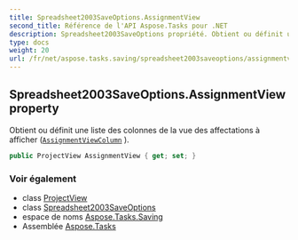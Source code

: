 ```yaml
---
title: Spreadsheet2003SaveOptions.AssignmentView
second_title: Référence de l'API Aspose.Tasks pour .NET
description: Spreadsheet2003SaveOptions propriété. Obtient ou définit une liste des colonnes de la vue des affectations à afficher AssignmentViewColumn .
type: docs
weight: 20
url: /fr/net/aspose.tasks.saving/spreadsheet2003saveoptions/assignmentview/
---
```

## Spreadsheet2003SaveOptions.AssignmentView property

Obtient ou définit une liste des colonnes de la vue des affectations à afficher ([`AssignmentViewColumn`](../../../aspose.tasks.visualization/assignmentviewcolumn/) ).

```csharp
public ProjectView AssignmentView { get; set; }
```

### Voir également

* class [ProjectView](../../../aspose.tasks.visualization/projectview/)
* class [Spreadsheet2003SaveOptions](../)
* espace de noms [Aspose.Tasks.Saving](../../spreadsheet2003saveoptions/)
* Assemblée [Aspose.Tasks](../../../)


